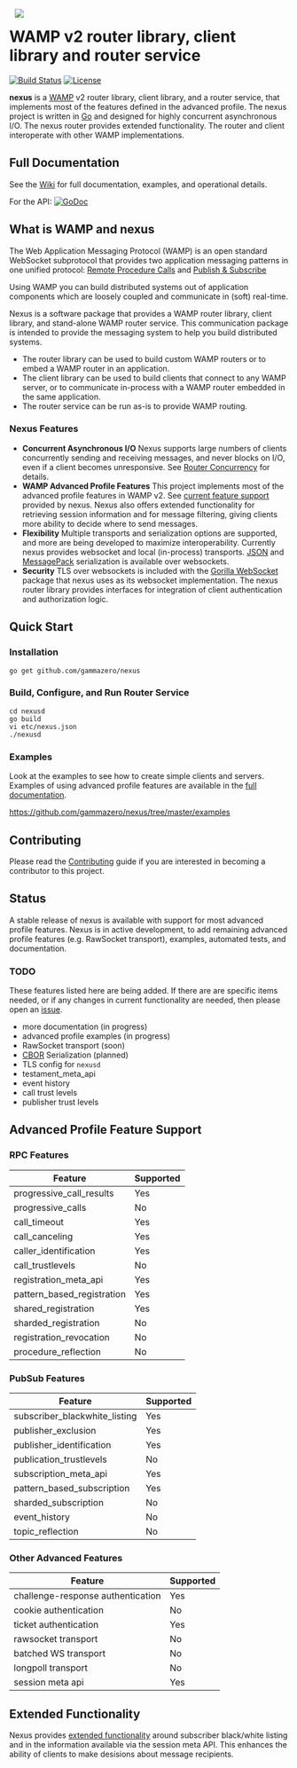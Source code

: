 <img src="https://github.com/gammazero/nexus/raw/master/doc/n-logo2.png" align="left" hspace="10" vspace="6">

# WAMP v2 router library, client library and router service

[![Build Status](https://travis-ci.org/gammazero/nexus.svg)](https://travis-ci.org/gammazero/nexus)
[![License](https://img.shields.io/badge/License-MIT-blue.svg)](https://github.com/gammazero/nexus/blob/master/LICENSE)


**nexus** is a [WAMP](http://wamp-proto.org/) v2 router library, client library, and a router service, that implements most of the features defined in the advanced profile.  The nexus project is written in [Go](http://golang.org/) and designed for highly concurrent asynchronous I/O.  The nexus router provides extended functionality.  The router and client interoperate with other WAMP implementations.

## Full Documentation

See the [Wiki](https://github.com/gammazero/nexus/wiki) for full documentation, examples, and operational details.

For the API: [![GoDoc](https://godoc.org/github.com/gammazero/nexus?status.svg)](https://godoc.org/github.com/gammazero/nexus)

## What is WAMP and nexus

The Web Application Messaging Protocol (WAMP) is an open standard WebSocket subprotocol that provides two application messaging patterns in one unified protocol:
[Remote Procedure Calls](http://wamp-proto.org/faq/#rpc) and [Publish & Subscribe](http://wamp-proto.org/faq/#pubsub)

Using WAMP you can build distributed systems out of application components which are loosely coupled and communicate in (soft) real-time.

Nexus is a software package that provides a WAMP router library, client library, and stand-alone WAMP router service.  This communication package is intended to provide the messaging system to help you build distributed systems.
 - The router library can be used to build custom WAMP routers or to embed a WAMP router in an application.
 - The client library can be used to build clients that connect to any WAMP server, or to communicate in-process with a WAMP router embedded in the same application.
 - The router service can be run as-is to provide WAMP routing.
 
### Nexus Features

- **Concurrent Asynchronous I/O** Nexus supports large numbers of clients concurrently sending and receiving messages, and never blocks on I/O, even if a client becomes unresponsive.  See [Router Concurrency](https://github.com/gammazero/nexus/wiki/Router-Concurrency) for details.
- **WAMP Advanced Profile Features**  This project implements most of the advanced profile features in WAMP v2.  See [current feature support](https://github.com/gammazero/nexus#advanced-profile-feature-support) provided by nexus.  Nexus also offers extended functionality for retrieving session information and for message filtering, giving clients more ability to decide where to send messages.
- **Flexibility** Multiple transports and serialization options are supported, and more are being developed to maximize interoperability.  Currently nexus provides websocket and local (in-process) transports.  [JSON](https://en.wikipedia.org/wiki/JSON) and [MessagePack](http://msgpack.org/index.html) serialization is available over websockets.
- **Security** TLS over websockets is included with the [Gorilla WebSocket](https://github.com/gorilla/websocket) package that nexus uses as its websocket implementation.  The nexus router library provides interfaces for integration of client authentication and authorization logic.

## Quick Start

### Installation
```
go get github.com/gammazero/nexus
```

### Build, Configure, and Run Router Service
```
cd nexusd
go build
vi etc/nexus.json
./nexusd
```

### Examples

Look at the examples to see how to create simple clients and servers.  Examples of using advanced profile features are available in the [full documentation](https://github.com/gammazero/nexus/wiki).

https://github.com/gammazero/nexus/tree/master/examples

## Contributing

Please read the [Contributing](https://github.com/gammazero/nexus/blob/master/CONTRIBUTING.md#contributing-to-nexus) guide if you are interested in becoming a contributor to this project.

## Status

A stable release of nexus is available with support for most advanced profile features.  Nexus is in active development, to add remaining advanced profile features (e.g. RawSocket transport), examples, automated tests, and documentation.

### TODO

These features listed here are being added.  If there are are specific items needed, or if any changes in current functionality are needed, then please open an [issue](https://github.com/gammazero/nexus/issues).

- more documentation (in progress)
- advanced profile examples (in progress)
- RawSocket transport (soon)
- [CBOR](https://tools.ietf.org/html/rfc7049) Serialization (planned)
- TLS config for `nexusd`
- testament_meta_api
- event history
- call trust levels
- publisher trust levels

## Advanced Profile Feature Support

### RPC Features

| Feature | Supported |
| ------- | --------- |
| progressive_call_results | Yes |
| progressive_calls | No |
| call_timeout | Yes |
| call_canceling | Yes |
| caller_identification | Yes | 
| call_trustlevels | No |
| registration_meta_api | Yes
| pattern_based_registration | Yes | 
| shared_registration | Yes |
| sharded_registration | No |
| registration_revocation | No |
| procedure_reflection | No |
 
### PubSub Features

| Feature | Supported |
| ------- | --------- |
| subscriber_blackwhite_listing | Yes |
| publisher_exclusion | Yes |
| publisher_identification | Yes |
| publication_trustlevels | No|
| subscription_meta_api | Yes |
| pattern_based_subscription | Yes |
| sharded_subscription | No |
| event_history | No |
| topic_reflection | No |

### Other Advanced Features

| Feature | Supported |
| ------- | --------- |
| challenge-response authentication | Yes | 
| cookie authentication | No |
| ticket authentication | Yes |
| rawsocket transport | No |
| batched WS transport | No |
| longpoll transport | No |
| session meta api | Yes |

## Extended Functionality

Nexus provides [extended functionality](https://github.com/gammazero/nexus/wiki/Extended-Functionality) around subscriber black/white listing and in the information available via the session meta API.  This enhances the ability of clients to make desisions about message recipients.

